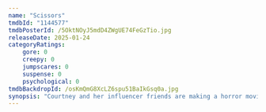 ```yaml
---
name: "Scissors"
tmdbId: "1144577"
tmdbPosterId: /5OktNOyJ5mdD4ZWgUE74FeGzTio.jpg
releaseDate: 2025-01-24
categoryRatings:
    gore: 0
    creepy: 0
    jumpscares: 0
    suspense: 0
    psychological: 0
tmdbBackdropId: /osKmQmG8XcLZ6spu51BaIkGsq0a.jpg
synopsis: "Courtney and her influencer friends are making a horror movie based on an urban legend.  Faced with an early start time the next day, the group decides to spend the night in a creepy, old house. But when someone puts on the costume and begins killing them one by one,  the remaining survivors must unravel the mystery of the killer’s identity and stop them before it is too late."
---
```

